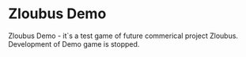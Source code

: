 # Zloubus Demo
 Zloubus Demo - it`s a test game of future commerical project Zloubus. Development of Demo game is stopped.
